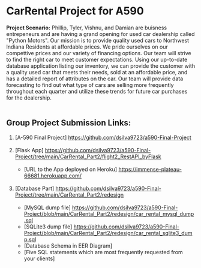 # CarRental Project for A590
**Project Scenario:**
    Phillip, Tyler, Vishnu, and Damian are buisness entrepeneurs and are having a grand opening for used car dealership called "Python Motors". Our mission is to provide
    quality used cars to Northwest Indiana Residents at affordable prices. We pride ourselves on our compettive prices and our variety of financing options. Our team will strive
    to find the right car to meet customer expectations.
    Using our up-to-date database application listing our inventory, we can provide the customer with a quality used car that meets their needs, sold at an affordable price, and
    has a detailed report of attributes on the car. Our team will provide data forecasting to find out what type of cars are selling more frequently throughout each quarter and
    utilize these trends for future car purchases for the dealership.<br><br>
 ## Group Project Submission Links:<br>
 1. [A-590 Final Project] <https://github.com/dsilva9723/a590-Final-Project><br><br>
 2. [Flask App] <https://github.com/dsilva9723/a590-Final-Project/tree/main/CarRental_Part2/flight2_RestAPI_byFlask><br><br>
    - [URL to the App deployed on Heroku] <https://immense-plateau-66681.herokuapp.com/><br><br>
 3. [Database Part] <https://github.com/dsilva9723/a590-Final-Project/tree/main/CarRental_Part2/redesign> <br><br>
    - [MySQL dump file] <https://github.com/dsilva9723/a590-Final-Project/blob/main/CarRental_Part2/redesign/car_rental_mysql_dump.sql><br>
    - [SQLite3 dump file] <https://github.com/dsilva9723/a590-Final-Project/blob/main/CarRental_Part2/redesign/car_rental_sqlite3_dump.sql><br>
    - [Database Schema in EER Diagram] <rerderew><br>
    - [Five SQL statements which are most frequently requested from your clients] <egrsegs><br>
